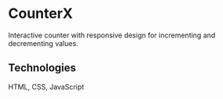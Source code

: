 # CounterX
 Interactive counter with responsive design for incrementing and decrementing values.
## Technologies
 HTML, CSS, JavaScript
